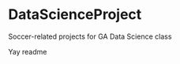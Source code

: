 DataScienceProject
==================

Soccer-related projects for GA Data Science class

Yay readme
